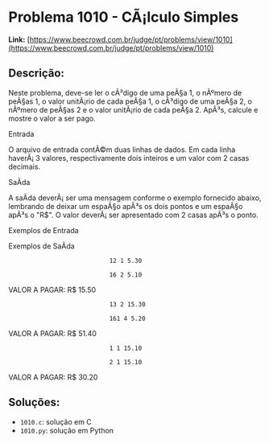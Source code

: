 # Problema 1010 - CÃ¡lculo Simples

**Link:** [https://www.beecrowd.com.br/judge/pt/problems/view/1010](https://www.beecrowd.com.br/judge/pt/problems/view/1010)

## Descrição:
Neste problema, deve-se ler o cÃ³digo de uma peÃ§a 1, o nÃºmero de peÃ§as 1, o valor unitÃ¡rio de cada peÃ§a 1, o cÃ³digo de uma peÃ§a 2, o nÃºmero de peÃ§as 2 e o valor unitÃ¡rio de cada peÃ§a 2. ApÃ³s, calcule e mostre o valor a ser pago.




Entrada




O arquivo de entrada contÃ©m duas linhas de dados. Em cada linha haverÃ¡ 3 valores, respectivamente dois inteiros e um valor com 2 casas decimais.




SaÃ­da




A saÃ­da deverÃ¡ ser uma mensagem conforme o exemplo fornecido abaixo, lembrando de deixar um espaÃ§o apÃ³s os dois pontos e um espaÃ§o apÃ³s o "R$". O valor deverÃ¡ ser apresentado com 2 casas apÃ³s o ponto.












Exemplos de Entrada


Exemplos de SaÃ­da













                                12 1 5.30

                                16 2 5.10
                            






VALOR A PAGAR: R$ 15.50



















                                13 2 15.30

                                161 4 5.20
                            






VALOR A PAGAR: R$ 51.40



















                                1 1 15.10

                                2 1 15.10
                            






VALOR A PAGAR: R$ 30.20

## Soluções:
- `1010.c`: solução em C
- `1010.py`: solução em Python
